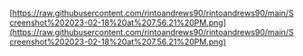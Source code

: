 [https://raw.githubusercontent.com/rintoandrews90/rintoandrews90/main/Screenshot%202023-02-18%20at%207.56.21%20PM.png](https://raw.githubusercontent.com/rintoandrews90/rintoandrews90/main/Screenshot%202023-02-18%20at%207.56.21%20PM.png)
